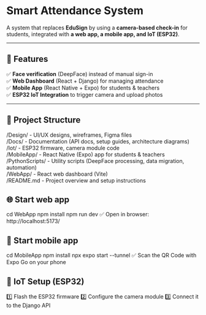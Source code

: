 # Smart Attendance System

A system that replaces **EduSign** by using a **camera-based check-in** for students, integrated with **a web app, a mobile app, and IoT (ESP32)**.

---

## 🚀 Features

✅ **Face verification** (DeepFace) instead of manual sign-in  
✅ **Web Dashboard** (React + Django) for managing attendance  
✅ **Mobile App** (React Native + Expo) for students & teachers  
✅ **ESP32 IoT Integration** to trigger camera and upload photos  

---

## 📂 Project Structure

/Design/        - UI/UX designs, wireframes, Figma files  
/Docs/          - Documentation (API docs, setup guides, architecture diagrams)  
/Iot/           - ESP32 firmware, camera module code  
/MobileApp/     - React Native (Expo) app for students & teachers  
/PythonScripts/ - Utility scripts (DeepFace processing, data migration, automation)  
/WebApp/        - React web dashboard (Vite)  
/README.md      - Project overview and setup instructions  

## 🌐 Start web app
cd WebApp
npm install
npm run dev
✅ Open in browser: http://localhost:5173/


## 📱 Start mobile app

cd MobileApp
npm install
npx expo start --tunnel
✅ Scan the QR Code with Expo Go on your phone

## 📡 IoT Setup (ESP32)
1️⃣ Flash the ESP32 firmware
2️⃣ Configure the camera module
3️⃣ Connect it to the Django API

